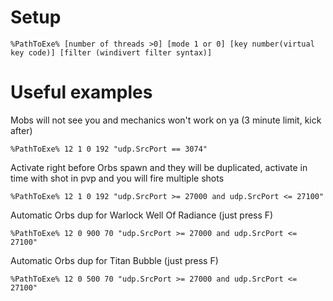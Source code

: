 # Setup #
    %PathToExe% [number of threads >0] [mode 1 or 0] [key number(virtual key code)] [filter (windivert filter syntax)]
# Useful examples #
Mobs will not see you and mechanics won't work on ya (3 minute limit, kick after)

    %PathToExe% 12 1 0 192 "udp.SrcPort == 3074"
Activate right before Orbs spawn and they will be duplicated, activate in time with shot in pvp and you will fire multiple shots

    %PathToExe% 12 1 0 192 "udp.SrcPort >= 27000 and udp.SrcPort <= 27100"
Automatic Orbs dup for Warlock Well Of Radiance (just press F)

    %PathToExe% 12 0 900 70 "udp.SrcPort >= 27000 and udp.SrcPort <= 27100"
Automatic Orbs dup for Titan Bubble (just press F)

    %PathToExe% 12 0 500 70 "udp.SrcPort >= 27000 and udp.SrcPort <= 27100"